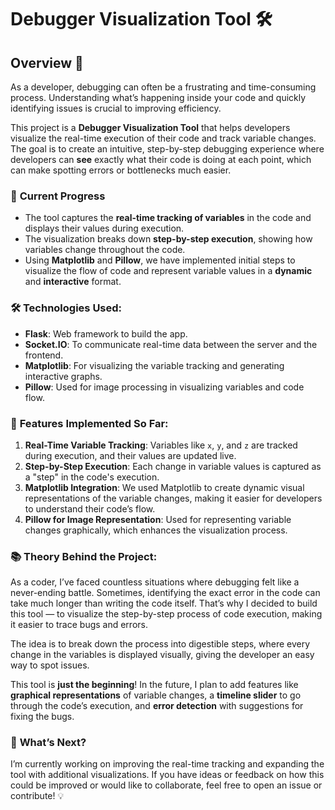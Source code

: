 # Debugger Visualization Tool 🛠️

## Overview 🌟

As a developer, debugging can often be a frustrating and time-consuming process. Understanding what’s happening inside your code and quickly identifying issues is crucial to improving efficiency. 

This project is a **Debugger Visualization Tool** that helps developers visualize the real-time execution of their code and track variable changes. The goal is to create an intuitive, step-by-step debugging experience where developers can **see** exactly what their code is doing at each point, which can make spotting errors or bottlenecks much easier.

### 🚀 **Current Progress**

- The tool captures the **real-time tracking of variables** in the code and displays their values during execution.
- The visualization breaks down **step-by-step execution**, showing how variables change throughout the code.
- Using **Matplotlib** and **Pillow**, we have implemented initial steps to visualize the flow of code and represent variable values in a **dynamic** and **interactive** format.
  
### 🛠️ **Technologies Used:**
- **Flask**: Web framework to build the app.
- **Socket.IO**: To communicate real-time data between the server and the frontend.
- **Matplotlib**: For visualizing the variable tracking and generating interactive graphs.
- **Pillow**: Used for image processing in visualizing variables and code flow.

### 🌟 **Features Implemented So Far:**
1. **Real-Time Variable Tracking**: Variables like `x`, `y`, and `z` are tracked during execution, and their values are updated live.
2. **Step-by-Step Execution**: Each change in variable values is captured as a "step" in the code's execution.
3. **Matplotlib Integration**: We used Matplotlib to create dynamic visual representations of the variable changes, making it easier for developers to understand their code’s flow.
4. **Pillow for Image Representation**: Used for representing variable changes graphically, which enhances the visualization process.

### 📚 **Theory Behind the Project:**
As a coder, I’ve faced countless situations where debugging felt like a never-ending battle. Sometimes, identifying the exact error in the code can take much longer than writing the code itself. That’s why I decided to build this tool — to visualize the step-by-step process of code execution, making it easier to trace bugs and errors.

The idea is to break down the process into digestible steps, where every change in the variables is displayed visually, giving the developer an easy way to spot issues. 

This tool is **just the beginning**! In the future, I plan to add features like **graphical representations** of variable changes, a **timeline slider** to go through the code’s execution, and **error detection** with suggestions for fixing the bugs.

### 🔮 **What’s Next?**
I’m currently working on improving the real-time tracking and expanding the tool with additional visualizations. If you have ideas or feedback on how this could be improved or would like to collaborate, feel free to open an issue or contribute! 💡


